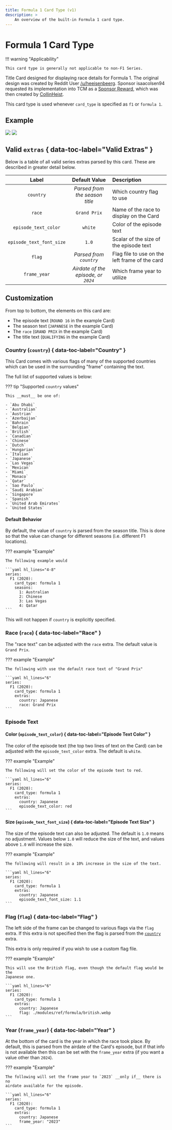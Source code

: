 ```yaml
---
title: Formula 1 Card Type (v1)
description: >
    An overview of the built-in Formula 1 card type.
---
```


<link rel="stylesheet" type="text/css" href="https://unpkg.com/image-compare-viewer/dist/image-compare-viewer.min.css">
<script src="../../../javascripts/imageCompare.js" defer></script>

# Formula 1 Card Type

!!! warning "Applicability"

    This card type is generally not applicable to non-F1 Series.

Title Card designed for displaying race details for Formula 1. The original
design was created by Reddit User
[/u/heeisenbeerg](https://www.reddit.com/u/heeisenbeerg). Sponsor
isaacolsen94 requested its implementation into TCM as a
[Sponsor Reward](https://github.com/sponsors/CollinHeist?frequency=one-time),
which was then created by [CollinHeist](https://github.com/CollinHeist).

This card type is used whenever `card_type` is specified as `f1` or `formula 1`.

## Example

<div class="image-compare example-card"
    data-starting-point="80"
    data-left-label="Standard" data-right-label="Blurred">
    <img src="../../../card_types/assets/formula.webp"/>
    <img src="../assets/f1_blurred.webp"/>
</div>

## Valid `extras` { data-toc-label="Valid Extras" }

Below is a table of all valid series extras parsed by this card. These are
described in greater detail below.

| Label | Default Value | Description |
| :---: | :-----------: | :---------- |
| `country` | _Parsed from the season title_ | Which country flag to use |
| `race` | `Grand Prix` | Name of the race to display on the Card |
| `episode_text_color` | `white` | Color of the episode text |
| `episode_text_font_size` | `1.0` | Scalar of the size of the episode text |
| `flag` | _Parsed from `country`_ | Flag file to use on the left frame of the card |
| `frame_year` | _Airdate of the episode, or `2024`_ | Which frame year to utilize |

## Customization

From top to bottom, the elements on this card are:

- The episode text (`ROUND 16` in the example Card)
- The season text (`JAPANESE` in the example Card)
- The `race` (`GRAND PRIX` in the example Card)
- The title text (`QUALIFYING` in the example Card)

### Country (`country`) { data-toc-label="Country" }

This Card comes with various flags of many of the supported countries which can
be used in the surrounding "frame" containing the text.

The full list of supported values is below:

??? tip "Supported `country` values"

    This __must__ be one of:

    - `Abu Dhabi`
    - `Australian`
    - `Austrian`
    - `Azerbaijan`
    - `Bahrain`
    - `Belgian`
    - `British`
    - `Canadian`
    - `Chinese`
    - `Dutch`
    - `Hungarian`
    - `Italian`
    - `Japanese`
    - `Las Vegas`
    - `Mexican`
    - `Miami`
    - `Monaco`
    - `Qatar`
    - `Sao Paulo`
    - `Saudi Arabian`
    - `Singapore`
    - `Spanish`
    - `United Arab Emirates`
    - `United States`

#### Default Behavior

By default, the value of `country` is parsed from the season title. This is done
so that the value can change for different seasons (i.e. different F1 locations).

??? example "Example"

    The following example would 

    ```yaml hl_lines="4-8"
    series:
      F1 (2020):
        card_type: formula 1
        seasons:
          1: Australian
          2: Chinese
          3: Las Vegas
          4: Qatar
    ```

This will not happen if `country` is explicitly specified.

### Race (`race`) { data-toc-label="Race" }

The "race text" can be adjusted with the `race` extra. The default value is
`Grand Prix`.

??? example "Example"

    The following with use the default race text of "Grand Prix"

    ```yaml hl_lines="6"
    series:
      F1 (2020):
        card_type: formula 1
        extras:
          country: Japanese
          race: Grand Prix
    ```

### Episode Text

#### Color (`episode_text_color`) { data-toc-label="Episode Text Color" }

The color of the episode text (the top two lines of text on the Card) can be
adjusted with the `episode_text_color` extra. The default is `white`.

??? example "Example"

    The following will set the color of the episode text to red.

    ```yaml hl_lines="6"
    series:
      F1 (2020):
        card_type: formula 1
        extras:
          country: Japanese
          episode_text_color: red
    ```

#### Size (`episode_text_font_size`) { data-toc-label="Episode Text Size" }

The size of the episode text can also be adjusted. The default is `1.0` means no
adjustment. Values below `1.0` will reduce the size of the text, and values
above `1.0` will increase the size.

??? example "Example"

    The following will result in a 10% increase in the size of the text.

    ```yaml hl_lines="6"
    series:
      F1 (2020):
        card_type: formula 1
        extras:
          country: Japanese
          episode_text_font_size: 1.1
    ```

### Flag (`flag`) { data-toc-label="Flag" }

The left side of the frame can be changed to various flags via the `flag` extra.
If this extra is not specified then the flag is parsed from the
[`country`](#country-country) extra.

This extra is only required if you wish to use a custom flag file.

??? example "Example"

    This will use the British flag, even though the default flag would be the
    Japanese one.

    ```yaml hl_lines="6"
    series:
      F1 (2020):
        card_type: formula 1
        extras:
          country: Japanese
          flag: ./modules/ref/formula/british.webp
    ```

### Year (`frame_year`) { data-toc-label="Year" }

At the bottom of the card is the year in which the race took place. By default,
this is parsed from the airdate of the Card's episode, but if that info is not
available then this can be set with the `frame_year` extra (if you want a value
other than `2024`).

??? example "Example"

    The following will set the frame year to `2023` __only if__ there is no
    airdate available for the episode.

    ```yaml hl_lines="6"
    series:
      F1 (2020):
        card_type: formula 1
        extras:
          country: Japanese
          frame_year: "2023"
    ```

